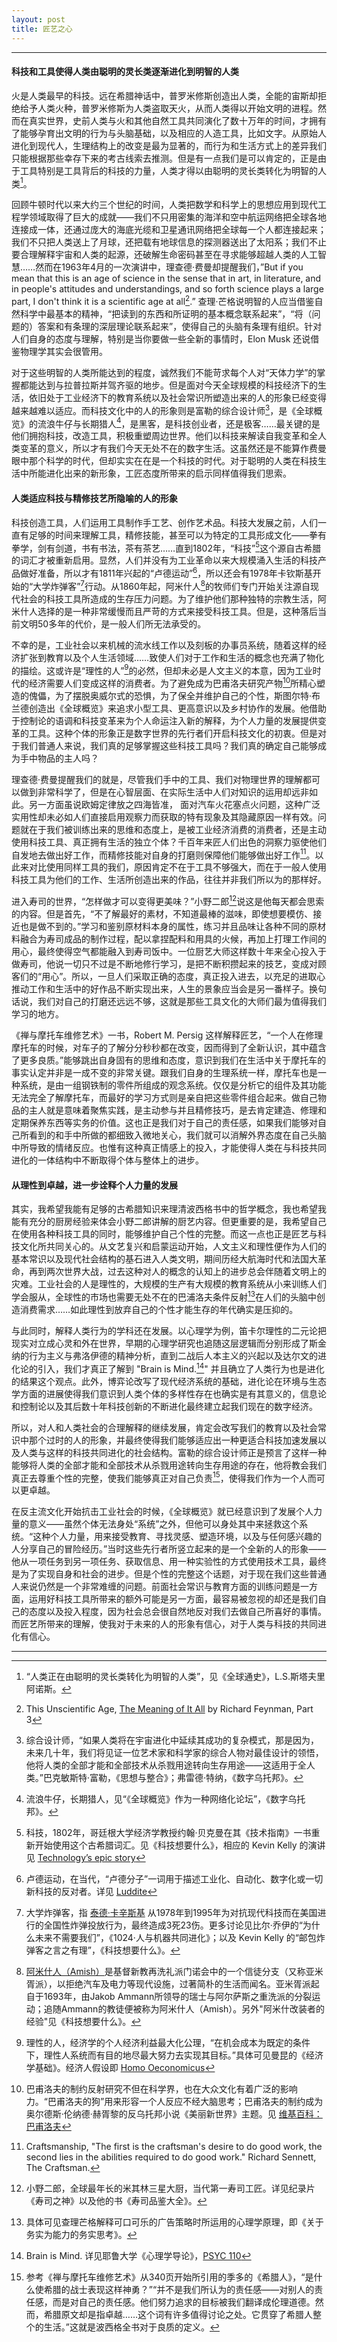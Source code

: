```yaml
---
layout: post
title: 匠艺之心
---
```


***

#### 科技和工具使得人类由聪明的灵长类逐渐进化到明智的人类

火是人类最早的科技。远在希腊神话中，普罗米修斯创造出人类，全能的宙斯却拒绝给予人类火种，普罗米修斯为人类盗取天火，从而人类得以开始文明的进程。然而在真实世界，史前人类与火和其他自然工具共同演化了数十万年的时间，才拥有了能够孕育出文明的行为与头脑基础，以及相应的人造工具，比如文字。从原始人进化到现代人，生理结构上的改变是最为显著的，而行为和生活方式上的差异我们只能根据那些幸存下来的考古线索去推测。但是有一点我们是可以肯定的，正是由于工具特别是工具背后的科技的力量，人类才得以由聪明的灵长类转化为明智的人类[^1]。

[^1]: “人类正在由聪明的灵长类转化为明智的人类”，见《全球通史》，L.S.斯塔夫里阿诺斯。

回顾牛顿时代以来大约三个世纪的时间，人类把数学和科学上的思想应用到现代工程学领域取得了巨大的成就——我们不只用密集的海洋和空中航运网络把全球各地连接成一体，还通过庞大的海底光缆和卫星通讯网络把全球每一个人都连接起来；我们不只把人类送上了月球，还把载有地球信息的探测器送出了太阳系；我们不止要合理解释宇宙和人类的起源，还破解生命密码甚至在寻求能够超越人类的人工智慧……然而在1963年4月的一次演讲中，理查德·费曼却提醒我们，”But if you mean that this is an age of science in the sense that in art, in literature, and in people's attitudes and understandings, and so forth science plays a large part, I don't think it is a scientific age at all[^2].” 查理·芒格说明智的人应当借鉴自然科学中最基本的精神，“把读到的东西和所证明的基本概念联系起来”，“将（问题的）答案和有条理的深层理论联系起来”，使得自己的头脑有条理有组织。针对人们自身的态度与理解，特别是当你要做一些全新的事情时，Elon Musk 还说借鉴物理学其实会很管用。

[^2]: This Unscientific Age, [The Meaning of It All](http://en.wikipedia.org/wiki/The_Meaning_of_It_All) by Richard Feynman, Part 3

对于这些明智的人类所能达到的程度，诚然我们不能苛求每个人对“天体力学”的掌握都能达到与拉普拉斯并驾齐驱的地步。但是面对今天全球规模的科技经济下的生活，依旧处于工业经济下的教育系统以及社会常识所塑造出来的人的形象已经变得越来越难以适应。而科技文化中的人的形象则是富勒的综合设计师[^3]，是《全球概览》的流浪牛仔与长期猎人[^4]，是黑客，是科技创业者，还是极客……最关键的是他们拥抱科技，改造工具，积极重塑周边世界。他们以科技来解读自我变革和全人类变革的意义，所以才有我们今天无处不在的数字生活。这虽然还是不能算作费曼眼中那个科学的时代，但却实实在在是一个科技的时代。对于聪明的人类在科技生活中所能进化出来的新形象，工匠态度所带来的启示同样值得我们思索。

[^3]: 综合设计师，“如果人类将在宇宙进化中延续其成功的复杂模式，那是因为，未来几十年，我们将见证一位艺术家和科学家的综合人物对最佳设计的领悟，他将人类的全部才能和全部技术从杀戮用途转向生存用途——这适用于全人类。”巴克敏斯特·富勒，《思想与整合》；弗雷德·特纳，《数字乌托邦》。
[^4]: 流浪牛仔，长期猎人，见“《全球概览》作为一种网络化论坛”，《数字乌托邦》。

#### 人类适应科技与精修技艺所隐喻的人的形象

科技创造工具，人们运用工具制作手工艺、创作艺术品。科技大发展之前，人们一直有足够的时间来理解工具，精修技能，甚至可以为特定的工具形成文化——拳有拳学，剑有剑道，书有书法，茶有茶艺……直到1802年，“科技”[^5]这个源自古希腊的词汇才被重新启用。显然，人们并没有为工业革命以来大规模涌入生活的科技产品做好准备，所以才有1811年兴起的“卢德运动”[^6]，所以还会有1978年卡钦斯基开始的“大学炸弹客”[^7]行动。从1860年起，阿米什人[^8]的牧师们专门开始关注源自现代社会的科技工具所造成的生存压力问题。为了维护他们那种独特的宗教生活，阿米什人选择的是一种非常缓慢而且严苛的方式来接受科技工具。但是，这种落后当前文明50多年的代价，是一般人们所无法承受的。

[^5]: 科技，1802年，哥廷根大学经济学教授约翰·贝克曼在其《技术指南》一书重新开始使用这个古希腊词汇。见《科技想要什么》，相应的 Kevin Kelly 的演讲见 [Technology’s epic story](http://www.ted.com/talks/kevin_kelly_tells_technology_s_epic_story)
[^6]: 卢德运动，在当代，“卢德分子”一词用于描述工业化、自动化、数字化或一切新科技的反对者。详见 [Luddite](http://en.wikipedia.org/wiki/Luddite)
[^7]: 大学炸弹客，指 [泰德·卡辛斯基](http://en.wikipedia.org/wiki/Ted_Kaczynski) 从1978年到1995年为对抗现代科技而在美国进行的全国性炸弹投放行为，最终造成3死23伤。更多讨论见比尔·乔伊的“为什么未来不需要我们”，《1024·人与机器共同进化》；以及 Kevin Kelly 的“邮包炸弹客之言之有理”，《科技想要什么》。
[^8]: [阿米什人（Amish）](http://en.wikipedia.org/wiki/Amish)是基督新教再洗礼派门诺会中的一个信徒分支（又称亚米胥派），以拒绝汽车及电力等现代设施，过著简朴的生活而闻名。亚米胥派起自于1693年，由Jakob Ammann所领导的瑞士与阿尔萨斯之重洗派的分裂运动；追随Ammann的教徒便被称为阿米什人（Amish）。另外"阿米什改装者的经验"见《科技想要什么》。

不幸的是，工业社会以来机械的流水线工作以及刻板的办事员系统，随着这样的经济扩张到教育以及个人生活领域……致使人们对于工作和生活的概念也充满了物化的描绘。这或许是“理性的人”[^9]的必然，但却未必是人文主义的本意，因为工业时代的经济需要人们变成这样的消费者。为了避免成为巴甫洛夫研究产物[^10]所精心塑造的傀儡，为了摆脱奥威尔式的恐惧，为了保全并维护自己的个性，斯图尔特·布兰德创造出《全球概览》来追求小型工具、更高意识以及乡村协作的发展。他借助于控制论的语调和科技变革来为个人命运注入新的解释，为个人力量的发展提供变革的工具。这种个体的形象正是数字世界的先行者们开启科技文化的初衷。但是对于我们普通人来说，我们真的足够掌握这些科技工具吗？我们真的确定自己能够成为手中物品的主人吗？

[^9]: 理性的人，经济学的个人经济利益最大化公理，“在机会成本为既定的条件下，理性人系统而有目的地尽最大努力去实现其目标。”具体可见曼昆的《经济学基础》。经济人假设即 [Homo Oeconomicus](http://en.wikipedia.org/wiki/Homo_economicus)
[^10]: 巴甫洛夫的制约反射研究不但在科学界，也在大众文化有着广泛的影响力。“巴甫洛夫的狗”用来形容一个人反应不经大脑思考；巴甫洛夫的制约成为奥尔德斯·伦纳德·赫胥黎的反乌托邦小说《美丽新世界》主题。见 [维基百科：巴甫洛夫](http://zh.wikipedia.org/wiki/巴甫洛夫)

理查德·费曼提醒我们的就是，尽管我们手中的工具、我们对物理世界的理解都可以做到非常科学了，但是在心智层面、在实际生活中人们对知识的运用却远非如此。另一方面虽说欧姆定律放之四海皆准， 面对汽车火花塞点火问题，这种广泛实用性却未必如人们直接启用观察力而获取的特有现象及其隐藏原因一样有效。问题就在于我们被训练出来的思维和态度上，是被工业经济消费的消费者，还是主动使用科技工具、真正拥有生活的独立个体？千百年来匠人们出色的洞察力驱使他们自发地去做出好工作，而精修技能对自身的打磨则保障他们能够做出好工作[^11]。以此来对比使用同样工具的我们，原因肯定不在于工具不够强大，而在于一般人使用科技工具为他们的工作、生活所创造出来的作品，往往并非我们所以为的那样好。

[^11]: Craftsmanship, "The first is the craftsman's desire to do good work, the second lies in the abilities required to do good work." Richard Sennett, The Craftsman.

进入寿司的世界，“怎样做才可以变得更美味？”小野二郎[^12]说这是他每天都会思索的内容。但是首先，“不了解最好的素材，不知道最棒的滋味，即使想要模仿、接近也是做不到的。”学习和鉴别原材料本身的属性，练习并且品味让各种不同的原材料融合为寿司成品的制作过程，配以拿捏配料和用具的火候，再加上打理工作间的用心，最终使得空气都能融入到寿司饭中。一位厨艺大师这样数十年来全心投入于做寿司，他说一切只不过是不断地修行学习，是把不断积攒起来的技艺，变成对顾客们的“用心”。所以，一旦人们采取正确的态度，真正投入进去，以充足的进取心推动工作和生活中的好作品不断实现出来，人生的景象应当会是另一番样子。换句话说，我们对自己的打磨还远远不够，这就是那些工具文化的大师们最为值得我们学习的地方。

[^12]: 小野二郎，全球最年长的米其林三星大厨，当代第一寿司工匠。详见纪录片《寿司之神》以及他的书《寿司品鉴大全》。

《禅与摩托车维修艺术》一书，Robert M. Persig 这样解释匠艺，“一个人在修理摩托车的时候，对车子的了解分分秒秒都在改变，因而得到了全新认识，其中蕴含了更多良质。”能够跳出自身固有的思维和态度，意识到我们在生活中关于摩托车的事实认定并非是一成不变的非常关键。跟我们自身的生理系统一样，摩托车也是一种系统，是由一组钢铁制的零件所组成的观念系统。仅仅是分析它的组件及其功能无法完全了解摩托车，而最好的学习方式则是亲自把这些零件组合起来。做自己物品的主人就是意味着聚焦实践，是主动参与并且精修技巧，是去肯定建造、修理和定期保养东西等实务的价值。这也正是我们对于自己的责任感，如果我们能够对自己所看到的和手中所做的都细致入微地关心，我们就可以消解外界态度在自己头脑中所导致的情绪反应。也惟有这种真正情感上的投入，才能使得人类在与科技共同进化的一体结构中不断取得个体与整体上的进步。

#### 从理性到卓越，进一步诠释个人力量的发展

其实，我希望我能有足够的古希腊知识来理清波西格书中的哲学概念，我也希望我能有充分的厨房经验来体会小野二郎讲解的厨艺内容。但更重要的是，我希望自己在使用各种科技工具的同时，能够维护自己个性的完整。而这一点也正是匠艺与科技文化所共同关心的。从文艺复兴和启蒙运动开始，人文主义和理性便作为人们的基本常识以及现代社会结构的基石进入人类文明，期间历经大航海时代和法国大革命，再到两次世界大战，过去这种对人的概念的认知上的进步总会伴随着文明上的灾难。工业社会的人是理性的，大规模的生产有大规模的教育系统从小来训练人们学会服从，全球性的市场也需要无处不在的巴浦洛夫条件反射[^13]在人们的头脑中创造消费需求……如此理性到放弃自己的个性才能生存的年代确实是压抑的。

[^13]: 具体可见查理芒格解释可口可乐的广告策略时所运用的心理学原理，即《关于务实为能力的务实思考》。

与此同时，解释人类行为的学科还在发展。以心理学为例，笛卡尔理性的二元论把现实对立成心灵和外在世界，早期的心理学研究也追随这层逻辑而分别形成了斯金纳的行为主义与弗洛伊德的精神分析，直到二战后人本主义的兴起以及达尔文的进化论的引入，我们才真正了解到 "Brain is Mind.[^14]" 并且确立了人类行为也是进化的结果这个观点。此外，博弈论改写了现代经济系统的基础，进化论在环境与生态学方面的进展使得我们意识到人类个体的多样性存在也确实是有其意义的，信息论和控制论以及其后数十年科技创新的不断进化最终建立起我们现在的数字经济。

[^14]: Brain is Mind. 详见耶鲁大学《心理学导论》，[PSYC 110](http://oyc.yale.edu/psychology/psyc-110)

所以，对人和人类社会的合理解释的继续发展，肯定会改写我们的教育以及社会常识中那个过时的人的形象，并最终使得我们能够适应出一种更适合科技加速发展以及人类与这样的科技共同进化的社会结构。富勒的综合设计师正是预言了这样一种能够将人类的全部才能和全部技术从杀戮用途转向生存用途的存在，他将教会我们真正去尊重个性的完整，使我们能够真正对自己负责[^15]，使得我们作为一个人而可以更卓越。

[^15]: 参考《禅与摩托车维修艺术》从340页开始所引用的季多的《希腊人》，“是什么使希腊的战士表现这样神勇？”“并不是我们所认为的责任感——对别人的责任感，而是对自己的责任感。他们努力追求的目标被我们翻译成伦理道德。然而，希腊原文却是指卓越……这个词有许多值得讨论之处。它贯穿了希腊人整个的生活。”这就是波西格全书对于良质的定义。

在反主流文化开始抗击工业社会的时候，《全球概览》就已经意识到了发展个人力量的意义——虽然个体无法身处“系统”之外，但他可以身处其中来拯救这个系统。“这种个人力量，用来接受教育、寻找灵感、塑造环境，以及与任何感兴趣的人分享自己的冒险经历。”当时这些先行者所竖立起来的是一个全新的人的形象——他从一项任务到另一项任务、获取信息、用一种实验性的方式使用技术工具，最终是为了实现自身和社会的进步。但是个性的完整这个话题，对于现在我们这些普通人来说仍然是一个非常难缠的问题。前面社会常识与教育方面的训练问题是一方面，运用好科技工具所带来的额外可能是另一方面，最容易被忽视的却还是我们自己的态度以及投入程度，因为社会总会很自然地反对我们去做自己所喜好的事情。而匠艺所带来的理解，使我对于未来的人的形象有信心，对于人类与科技的共同进化有信心。

***
